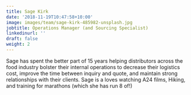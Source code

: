 ```yaml
---
title: Sage Kirk
date: '2018-11-19T10:47:58+10:00'
image: images/team/sage-kirk-485982-unsplash.jpg
jobtitle: Operations Manager (and Sourcing Specialist)
linkedinurl: ''
draft: false
weight: 2
---
```

Sage has spent the better part of 15 years helping distributors across the food industry bolster their internal operations to decrease their logistics cost, improve the time between inquiry and quote, and maintain strong relationships with their clients. Sage is a loves watching A24 films, Hiking, and training for marathons (which she has run 8 of!)
